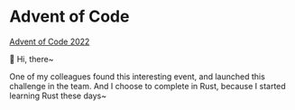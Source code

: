 # Advent of Code

[Advent of Code 2022](https://adventofcode.com/)

👋 Hi, there~

One of my colleagues found this interesting event, and launched this challenge in the team. And I choose to complete in Rust, because I started learning Rust these days~
